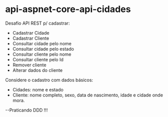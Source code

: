# api-aspnet-core-api-cidades

Desafio API REST p/ cadastrar:

*   Cadastrar Cidade
* Cadastrar Cliente
*  Consultar cidade pelo nome
*  Consultar cidade pelo estado
* Consultar cliente pelo nome
* Consultar cliente pelo Id
* Remover cliente
* Alterar dados do cliente

Considere o cadastro com dados básicos:

*  Cidades: nome e estado
*  Cliente: nome completo, sexo, data de nascimento, idade e cidade onde mora.

--Praticando DDD !!!

